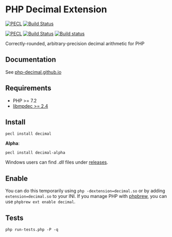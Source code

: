 # PHP Decimal Extension


[![PECL](https://img.shields.io/static/v1?message=1.4.0&label=PECL&color=blue&style=flat&logo=php)](https://pecl.php.net/package/decimal/1.3.1)
[![Build Status](https://travis-ci.org/php-decimal/ext-decimal.svg?branch=1.3)](https://travis-ci.org/php-decimal/ext-decimal)

[![PECL](https://img.shields.io/static/v1?message=2.0.0-alpha&label=PECL&color=blue&style=flat&logo=php)](https://pecl.php.net/package/decimal/2.0.0)
[![Build Status](https://travis-ci.org/php-decimal/ext-decimal.svg?branch=2.0&style=flat)](https://travis-ci.org/php-decimal/ext-decimal)
[![Build status](https://ci.appveyor.com/api/projects/status/lg5nw5tqgpmv1c33?svg=true)](https://ci.appveyor.com/project/rtheunissen/php-decimal)

Correctly-rounded, arbitrary-precision decimal arithmetic for PHP

## Documentation

See [php-decimal.github.io](https://php-decimal.github.io)

## Requirements

- PHP >= 7.2
- [libmpdec >= 2.4](http://www.bytereef.org/mpdecimal/download.html)

## Install

```
pecl install decimal
```

**Alpha**:

```
pecl install decimal-alpha
```

Windows users can find *.dll* files under [releases](https://github.com/php-decimal/ext-decimal/releases).

## Enable

You can do this temporarily using `php -dextension=decimal.so` or by adding `extension=decimal.so` to your INI. If you manage PHP with [phpbrew](https://github.com/phpbrew/phpbrew), you can use `phpbrew ext enable decimal`.

## Tests

```
php run-tests.php -P -q
```
